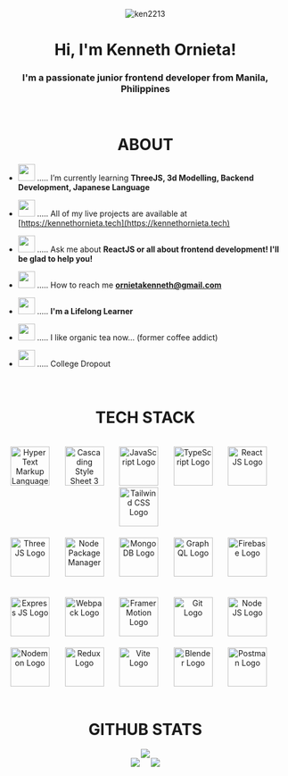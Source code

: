 
<link rel="stylesheet" type='text/css' href="https://cdn.jsdelivr.net/gh/devicons/devicon@latest/devicon.min.css" />
          
<p align="center"> <img src="https://komarev.com/ghpvc/?username=ken2213&label=Profile%20views&color=0e75b6&style=flat" alt="ken2213" /> </p>
<h1 align="center">Hi, I'm Kenneth Ornieta!</h1>
<h3 align="center">I'm a passionate junior frontend developer from Manila, Philippines</h3>
<br>



<h1 align="center">ABOUT</h1>

- <img width=30 src="https://i.pinimg.com/originals/73/69/6e/73696e022df7cd5cb3d999c6875361dd.gif"> ..... I’m currently learning **ThreeJS, 3d Modelling, Backend Development, Japanese Language**

- <img width=30 src="https://media.tenor.com/9IsrqCRzmNwAAAAi/tyrannosaurus-dinosaur.gif" > ..... All of my live projects are available at [https://kennethornieta.tech](https://kennethornieta.tech)

- <img width=30 src="https://media.tenor.com/b-6uXPvnQREAAAAi/item-box-mario-kart.gif" > ..... Ask me about **ReactJS or all about frontend development! I'll be glad to help you!**

- <img width=30 src="https://media.tenor.com/X7NYqp5lxZoAAAAi/love-letter-heart.gif" > ..... How to reach me **ornietakenneth@gmail.com**

- <img width=30 src="https://c.tenor.com/TLhWkKdr770AAAAd/tenor.gif" > ..... **I'm a Lifelong Learner**

- <img width=30 src="https://piskel-imgstore-b.appspot.com/img/0e28c1e1-2b46-11eb-98c3-8bd6c09c09f8.gif" > ..... I like organic tea now... (former coffee addict)

- <img width=30 src="https://i.pinimg.com/originals/ae/70/2a/ae702a9a236d1baf8c46e1fa3710df7a.gif" > ..... College Dropout

<br>

<h1 align="center">TECH STACK</h1>
<br>
<div align="center">
  <img width=70 alt="Hyper Text Markup Language 5 Logo" 
       title="Hyper Text Markup Language 5 Logo" src="https://cdn.jsdelivr.net/gh/devicons/devicon@latest/icons/html5/html5-original-wordmark.svg" /> &nbsp; &nbsp; &nbsp;
  <img width=70 alt="Cascading Style Sheet 3 Logo" 
       title="Cascading Style Sheet 3 Logo" src="https://cdn.jsdelivr.net/gh/devicons/devicon@latest/icons/css3/css3-original-wordmark.svg" />  &nbsp; &nbsp; &nbsp;
  <img width=70 alt="JavaScript Logo" 
       title="JavaScript Logo" src="https://cdn.jsdelivr.net/gh/devicons/devicon@latest/icons/javascript/javascript-original.svg" />  &nbsp; &nbsp; &nbsp;
  <img width=70 alt="TypeScript Logo"
       title="TypeScript Logo" src="https://cdn.jsdelivr.net/gh/devicons/devicon@latest/icons/typescript/typescript-original.svg" />  &nbsp; &nbsp;  &nbsp;
  <img width=70 alt="React JS Logo" 
       title="ReactJS Logo" src="https://cdn.jsdelivr.net/gh/devicons/devicon@latest/icons/react/react-original.svg" />  &nbsp; &nbsp; &nbsp;
  <img width=70 alt="Tailwind CSS Logo" 
       title="Tailwind CSS Logo" src="https://cdn.jsdelivr.net/gh/devicons/devicon@latest/icons/tailwindcss/tailwindcss-original.svg" /> &nbsp; &nbsp; &nbsp; 

</div>

<br>

<div align="center">
  <img width=70 alt="Three JS Logo" 
       title="Three JS Logo" src="https://global.discourse-cdn.com/standard17/uploads/threejs/optimized/2X/e/e4f86d2200d2d35c30f7b1494e96b9595ebc2751_2_496x500.png" />  &nbsp; &nbsp; &nbsp; 
  <img width=70 alt="Node Package Manager"
       title="Node Package Manager Logo" src="https://cdn.jsdelivr.net/gh/devicons/devicon@latest/icons/npm/npm-original-wordmark.svg" /> &nbsp; &nbsp; &nbsp;
  <img width=70 alt="Mongo DB Logo" 
       title="Mongo DB Logo" src="https://cdn.jsdelivr.net/gh/devicons/devicon@latest/icons/mongodb/mongodb-plain-wordmark.svg" /> &nbsp; &nbsp; &nbsp;
  <img width=70 alt="Graph QL Logo" 
       title="Graph QL Logo" src="https://cdn.jsdelivr.net/gh/devicons/devicon@latest/icons/graphql/graphql-plain-wordmark.svg" /> &nbsp; &nbsp; &nbsp;
  <img width=70 alt="Firebase Logo" 
       title="Firebase Logo" src="https://cdn.jsdelivr.net/gh/devicons/devicon@latest/icons/firebase/firebase-plain-wordmark.svg" /> &nbsp; &nbsp; &nbsp;
</div>

<br>

<div align="center">

</div>

<br>

<div align="center">
  <img width=70 alt="Express JS Logo" 
       title="Express JS Logo" src="https://cdn.jsdelivr.net/gh/devicons/devicon@latest/icons/express/express-original-wordmark.svg" /> &nbsp; &nbsp; &nbsp;
  <img width=70 alt="Webpack Logo" 
       title="Express JS Logo" src="https://cdn.jsdelivr.net/gh/devicons/devicon@latest/icons/webpack/webpack-original.svg" /> &nbsp; &nbsp; &nbsp;
  <img width=70 alt="Framer Motion Logo" 
       title="Framer Motion Logo" src="https://cdn.jsdelivr.net/gh/devicons/devicon@latest/icons/framermotion/framermotion-original.svg" /> &nbsp; &nbsp; &nbsp;
  <img width=70 alt="Git Logo" 
       title="Git Logo" src="https://cdn.jsdelivr.net/gh/devicons/devicon@latest/icons/git/git-plain-wordmark.svg" /> &nbsp; &nbsp; &nbsp;
  <img width=70 alt="Node JS Logo" 
       title="Node JS Logo" src="https://cdn.jsdelivr.net/gh/devicons/devicon@latest/icons/nodejs/nodejs-plain-wordmark.svg" /> &nbsp; &nbsp; &nbsp;
  
</div>

<br>

<div align="center">
  <img width=70 alt="Nodemon Logo" 
       title="Nodemon Logo" src="https://cdn.jsdelivr.net/gh/devicons/devicon@latest/icons/nodemon/nodemon-original.svg" /> &nbsp; &nbsp; &nbsp;
  <img width=70 alt="Redux Logo" 
       title="Redux Logo" src="https://cdn.jsdelivr.net/gh/devicons/devicon@latest/icons/redux/redux-original.svg" /> &nbsp; &nbsp; &nbsp;
  <img width=70 alt="Vite Logo" 
       title="Vite Logo" src="https://cdn.jsdelivr.net/gh/devicons/devicon@latest/icons/vitejs/vitejs-original.svg" /> &nbsp; &nbsp; &nbsp;
  <img width=70 alt="Blender Logo" 
       title="Blender Logo" src="https://cdn.jsdelivr.net/gh/devicons/devicon@latest/icons/blender/blender-original.svg" /> &nbsp; &nbsp; &nbsp;
  <img width=70 alt="Postman Logo" 
       title="Postman Logo" src="https://cdn.jsdelivr.net/gh/devicons/devicon@latest/icons/postman/postman-original.svg" /> &nbsp; &nbsp; &nbsp;
</div>

<br>

<h1 align="center">GITHUB STATS</h1>

<div align="center">
   <img src="https://github-readme-stats.vercel.app/api/top-langs?username=ken2213&theme=react"/>
</div>

<div align="center">
   <img src="https://github-readme-stats.vercel.app/api?username=ken2213&show_icons=true&theme=react"/> &nbsp; &nbsp;
   <img src="https://github-readme-streak-stats.herokuapp.com/?user=ken2213&theme=react"/>
</div>


